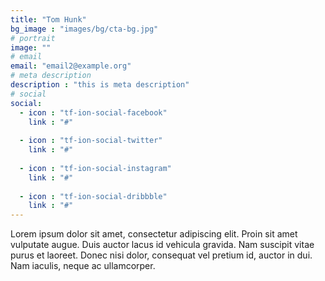 ```yaml
---
title: "Tom Hunk"
bg_image : "images/bg/cta-bg.jpg"
# portrait
image: ""
# email
email: "email2@example.org"
# meta description
description : "this is meta description"
# social
social:
  - icon : "tf-ion-social-facebook"
    link : "#"
    
  - icon : "tf-ion-social-twitter"
    link : "#"
    
  - icon : "tf-ion-social-instagram"
    link : "#"
    
  - icon : "tf-ion-social-dribbble"
    link : "#"
---
```


Lorem ipsum dolor sit amet, consectetur adipiscing elit. Proin sit amet vulputate augue. Duis auctor lacus id vehicula gravida. Nam suscipit vitae purus et laoreet.
Donec nisi dolor, consequat vel pretium id, auctor in dui. Nam iaculis, neque ac ullamcorper.